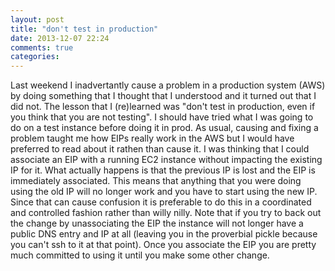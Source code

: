 ```yaml
---
layout: post
title: "don't test in production"
date: 2013-12-07 22:24
comments: true
categories: 
---
```

Last weekend I inadvertantly cause a problem in a production system (AWS) by doing something that I thought that I understood and it turned out that I did not.  The lesson that I (re)learned was "don't test in production, even if you think that you are not testing".  I should have tried what I was going to do on a test instance before doing it in prod.  As usual, causing and fixing a problem taught me how EIPs really work in the AWS but I would have preferred to read about it rathen than cause it.  I was thinking that I could associate an EIP with a running EC2 instance without impacting the existing IP for it.  What actually happens is that the previous IP is lost and the EIP is immediately associated.  This means that anything that you were doing using the old IP will no longer work and you have to start using the new IP.  Since that can cause confusion it is preferable to do this in a coordinated and controlled fashion rather than willy nilly.  Note that if you try to back out the change by unassociating the EIP the instance will not longer have a public DNS entry and IP at all (leaving you in the proverbial pickle because you can't ssh to it at that point).  Once you associate the EIP you are pretty much committed to using it until you make some other change.

